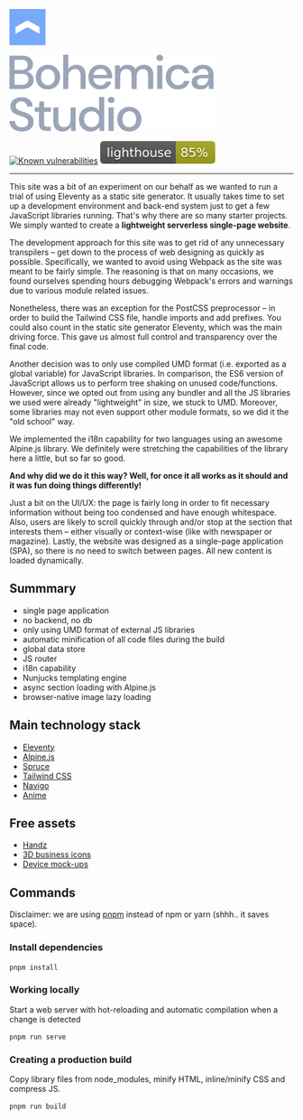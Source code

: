 <p align="left">
<a href="https://bohemica.studio" target="_blank">
	<img src="./source/images/symbol.svg" alt="Bohemica symbol" height="64" />
</a>
</p>

<p align="left">
<a href="https://bohemica.studio" target="_blank">
	<img src="./source/images/title.svg" alt="Bohemica title" height="136" />
</a>
</p>

<p align="left">
<a href="https://snyk.io/test/github/bohemicastudio/bohemica-studio-website?targetFile=package.json" target="_blank"><img src="https://snyk.io/test/github/bohemicastudio/bohemica-studio-website/badge.svg?targetFile=package.json" alt="Known vulnerabilities" data-canonical-src="https://snyk.io/test/github/bohemicastudio/bohemica-studio-website?targetFile=package.json" style="max-width:100%;"></a>
<a href="https://www.bohemicastudio.com/lighthouse/bohemicastudio_com.html" target="_blank"><img src="./source/lighthouse/lighthouse.svg" alt="Lighthouse report" style="max-width:100%;"></a>
</p>

---

This site was a bit of an experiment on our behalf as we wanted to run a trial of using Eleventy as a static site generator. It usually takes time to set up a development environment and back-end system just to get a few JavaScript libraries running. That's why there are so many starter projects. We simply wanted to create a **lightweight serverless single-page website**.

The development approach for this site was to get rid of any unnecessary transpilers – get down to the process of web designing as quickly as possible. Specifically, we wanted to avoid using Webpack as the site was meant to be fairly simple. The reasoning is that on many occasions, we found ourselves spending hours debugging Webpack's errors and warnings due to various module related issues.

Nonetheless, there was an exception for the PostCSS preprocessor – in order to build the Tailwind CSS file, handle imports and add prefixes. You could also count in the static site generator Eleventy, which was the main driving force. This gave us almost full control and transparency over the final code.

Another decision was to only use compiled UMD format (i.e. exported as a global variable) for JavaScript libraries. In
comparison, the ES6 version of JavaScript allows us to perform tree shaking on unused code/functions. However, since we
opted out from using any bundler and all the JS libraries we used were already "lightweight" in size, we stuck to UMD. Moreover, some libraries may not even support other module formats, so we did it the "old school" way.

We implemented the i18n capability for two languages using an awesome Alpine.js library. We definitely were stretching the capabilities of the library here a little, but so far so good.

**And why did we do it this way? Well, for once it all works as it should and it was fun doing things differently!**

Just a bit on the UI/UX: the page is fairly long in order to fit necessary information without being too condensed and have enough whitespace. Also, users are likely to scroll quickly through and/or stop at the section that interests them – either visually or context-wise (like with newspaper or magazine).  Lastly, the website was designed as a single-page application (SPA), so there is no need to switch between pages. All new content is loaded dynamically.
  

## Summmary

- single page application
- no backend, no db
- only using UMD format of external JS libraries
- automatic minification of all code files during the build
- global data store
- JS router
- i18n capability
- Nunjucks templating engine
- async section loading with Alpine.js
- browser-native image lazy loading

## Main technology stack

- [Eleventy](https://github.com/11ty/eleventy)
- [Alpine.js](https://github.com/alpinejs/alpine)
- [Spruce](https://github.com/ryangjchandler/spruce)
- [Tailwind CSS](https://github.com/tailwindlabs/tailwindcss)
- [Navigo](https://github.com/krasimir/navigo)
- [Anime](https://github.com/juliangarnier/anime)

## Free assets

- [Handz](https://www.handz.design/)
- [3D business icons](https://www.behance.net/gallery/98190221/Business-3D-Icons-Free)
- [Device mock-ups](https://www.ls.graphics/free-mockups)

## Commands

Disclaimer: we are using [pnpm](https://github.com/pnpm/pnpm) instead of npm or yarn (shhh.. it saves space).

### Install dependencies

```
pnpm install
```

### Working locally

Start a web server with hot-reloading and automatic compilation when a change is detected

```
pnpm run serve
```

### Creating a production build

Copy library files from node_modules, minify HTML, inline/minify CSS and compress JS.

``` 
pnpm run build
```

